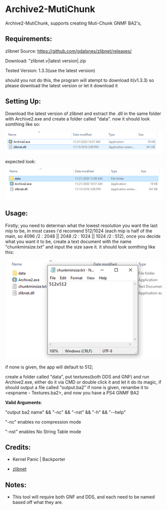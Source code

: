 # Archive2-MutiChunk
Archive2-MutiChunk, supports creating Muti-Chunk GNMF BA2's,

**Requirements:**
---------------------------------------------------------------------
zlibnet
Source: https://github.com/gdalsnes/zlibnet/releases/

Download: "zlibnet.v|latest version|.zip

Tested Version: 1.3.3(use the latest version)

should you not do this, the program will atempt to download it(v1.3.3) so please download the latest version or let it download it

**Setting Up:**
---------------------------------------------------------------------
Download the latest version of zlibnet and extract the .dll in the same folder with Archive2.exe and create a folder called "data". now it should look somthing like so:

![screenshot](Screenshot_3.png)

expected look:

![screenshot](Screenshot_2.png)

**Usage:**
---------------------------------------------------------------------
Firstly; you need to determan what the lowest resolution you want the last mip to be, in most cases i'd recomend 512/1024
(each mip is half of the main, so 4096 /2 : 2048 || 2048 /2 : 1024 || 1024 /2 : 512), once you decide what you want it to be, create a text document with the name "chunkminsize.txt" and input the size save it. it should look somthing like this:

![screenshot](size.png)

if none is given, the app will default to 512;

create a folder called "data", put textures(both DDS and GNF) and run Archive2.exe, either do it via CMD or double click it and let it do its magic, if should output a file called "output.ba2" if none is given, renambe it to <espname - Textures.ba2>, and now you have a PS4 GNMF BA2

**Valid Arguments**:

"output ba2 name" && "-nc" && "-nst" && "-h" && "--help"

"-nc" enables no compression mode

"-nst" enables No String Table mode

**Credits:**
---------------------------------------------------------------------
- Kernel Panic | Backporter

- [zlibnet](https://github.com/gdalsnes/zlibnet)

**Notes:**
---------------------------------------------------------------------
* This tool will require both GNF and DDS, and each need to be named based off what they are.
